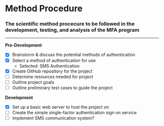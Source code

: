 
# Method Procedure

### The scientific method procecure to be followed in the development, testing, and analysis of the MFA program

***

**Pre-Development**

- [x] Brainstorm & discuss the potential methods of authentication
- [x] Select a method of authentication for use
  + Selected: SMS Authentication
- [x] Create GitHub repository for the project
- [ ] Determine resources needed for project
- [ ] Outline project goals 
- [ ] Outline preliminary test cases to guide the project

**Development**

- [x] Set up a basic web server to host the project on
- [ ] Create the simple single-factor authentication sign on service
- [ ] Implement SMS communication system?

